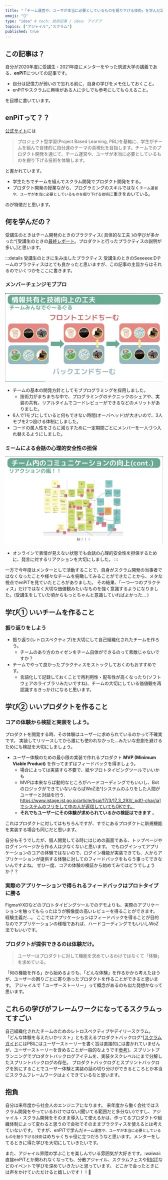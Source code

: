 ```yaml
---
title: "「チーム運営や、ユーザが本当に必要としているものを掘り下げる技術」を学んだ記録"
emoji: "🔃"
type: "idea" # tech: 技術記事 / idea: アイデア
topics: ["アジャイル","スクラム"]
published: true
---
```


## この記事は？
自分が2020年度に受講生・2021年度にメンターをやった筑波大学の講義である、**enPiT**についての記事です。
- 自分は記憶力が弱いので忘れる前に、自身の学びをメモ化しておくこと。
- enPiTやスクラムに興味がある人に少しでも参考にしてもらえること。


を目標に書いています。

## enPiTって？？

[公式サイト](https://enpit.coins.tsukuba.ac.jp/)には
> プロジェクト型学習(Project Based Learning, PBL)を基軸に、学生がチームを組んで自律的に自分達のテーマの具現化を目指します。チームでのプロダクト開発を通じて、チーム運営や、ユーザが本当に必要としているものを掘り下げる技術を体験します。

と書かれています。
- 学生たちでチームを組んでスクラム開発でプロダクト開発をする。
- プロダクト開発の授業ながら、プログラミングのスキルではなく`チーム運営や、ユーザが本当に必要としているものを掘り下げる技術`に重きをおいている。

のが特徴だと思います。

## 何を学んだの？

受講生のときはチーム開発のときのプラクティス( 具体的な工夫 )の学びが多かった^[受講生のときの[最終レポート](https://qiita.com/hotsukai/private/7bf47cc2e11ca16b3b76)。プロダクトと行ったプラクティスの説明が多い。]と思います。

:::details 受講生のときに生み出したプラクティス
受講生のときのSeeeeee:Dチームのプラクティスはとても良かったと思いますが、この記事の主旨からはそれるのでいくつかをここに書きます。

### メンバーチェンジモブプロ
![](/images/enpit2021_hotsukai/mob.png)
- チームの基本の開発方針としてモブプログラミングを採用しました。
  - 技術力がまちまちな中で、プログラミングのテクニックのシェアや、実装の共有。リアルタイムでコードレビューができるなどのメリットがありました。
- 6人で1モブにしていると何もできない時間(オーバヘッド)が大きいので、3人モブを2つ設ける体制にしました。
- コードの属人性をさらに減らすために一定期間ごとにメンバーを一人づつ入れ替えるようにしました。

### ミームによる会話の心理的安全性の担保
![](/images/enpit2021_hotsukai/meme.png)
- オンラインで表情が見えない状態でも会話の心理的安全性を担保するために、発言に対するリアクションを大切にしました。
:::

一方で今年度はメンターとして活動することで、自身がスクラム開発の当事者ではなくなったことや様々なチームを俯瞰してみることができたことから、メタな視点でenPiTを見ていたところがありました。
その結果、「一つ一つのプラクティス」だけではなく大切な価値観みたいなものを強く意識するようになりました。(受講生をしていた頃からもっとちゃんと意識していればよかった... )


## 学び① いいチームを作ること

### 振り返りをしよう
- 振り返り(レトロスペクティブ)を大切にして自己組織化されたチームを作ろう。
  - チームのあり方のカイゼンをチーム自体ができるのって素敵じゃないですか？
- チームでやって良かったプラクティスをストックしておくのもおすすめです。
  - 言語化して記録しておくことで再利用性・配布性が高くなったり(ソフトウェアのライブラリみたいですね)、チームの大切にしている価値観を再認識するきっかけになると思います。

## 学び② いいプロダクトを作ること
### コアの体験から検証と実装をしよう。
プロダクトを開発する時、その体験はユーザーに求められているのかって不確実です。
実装してリリースしてから誰にも使われなかった...みたいな悲劇を避けるためにも検証を大切にしましょう。

- ユーザー体験のための最小限の実装で作れるプロダクト **MVP (Minimum Viable Product)** を作ってまずはフィードバックを得ましょう。 
  - 場合によっては実装すら不要で、紙やプロトタイピングツールでいいかも
  - MVPは本来ならば動的なところがハードコーディングでもいいし、BotのロジックができていないならばWoZ法^[システムのふりをした人間がユーザーと対話を行う. https://www.jstage.jst.go.jp/article/tjsai/17/3/17_3_293/_pdf/-char/ja]でシステムのフリをして中の人が返信していてもOKです。
  - **それでもユーザーにその体験が求められているかの検証はできます** 。

これはプロダクトに対してはもちろんですが、すでにあるプロダクトに新規機能を実装する場合も同じだと思います。

自分もそうでしたが、個人開発してる時にはじめの画面である、トップページやログインページから作る人は少なくないと思います。
でもログインってアプリケーションのコアの体験ではないので、ログイン機能が実装できても、人からアプリケーションが提供する体験に対してのフィードバックをもらう事ってできないんですよね。
ぜひ一度、コアの体験の検証から始めてみてはどうでしょうか？？

### 実際のアプリケーションで得られるフィードバックはプロトタイプに勝る
FigmaやXDなどのプロトタイピングツールでのデモよりも、実際のアプリケーションを触ってもらったほうが解像度の高いレビューを得ることができます。
経験主義だ…。
ここではアプリケーションはフィードバックを得ることが目的なのでアプリケーションの様相であれば、ハードコーディングでもいいしWoZ法でもいいです。

### プロダクトが提供できるのは体験だけ。
> ユーザーはプロダクトに対して機能を求めているわけではなくて「体験」を求めている。

「何の機能を作る」から始めるよりも、「どんな体験」を作るかから考えたほうが、ユーザーの困りごとに寄り添ったプロダクトを作ることができると思います。
アジャイルで「ユーザーストーリー」って概念があるのも似た発想かなって思います。

## これらの学びがフレームワークになってるスクラムってすごい
自己組織化されたチームのためのレトロスペクティブやデイリースクラム。
「どんな体験を与えたいかリスト」とも言えるプロダクトバックログ^[[スクラムガイド](https://scrumguides.org/docs/scrumguide/v2017/2017-Scrum-Guide-Japanese.pdf)にはPBIにはユーザーストーリーを書く旨は直接的には書かれていませんが、ユーザーストーリーを含めることが一般的なようです[参考](https://www.ryuzee.com/faq/0029/)]、スプリントプランニングでプロダクトバックログアイテムを、実装タスクレベルにまで分解したスプリントバックログの存在。
プロダクトバックログとスプリントバックログを別にすることでユーザー体験と実装の話の切り分けができるところとか本当にスクラムフレームワークはよくできているなと思います。

## 抱負
自分は来年度から社会人のエンジニアになります。
来年度から働く会社ではスクラム開発をやっているわけではない(聞いてる範囲だと多分ない)ですし、アジャイル・スクラム開発をそのまま導入して使えるかは、作ってるプロダクトや組織体制によって変わると思うので会社でそのままプラクティスを使えるとは考えていないです。
ですが、enPiTで学んだ`チーム運営や、ユーザが本当に必要としているものを掘り下げる技術`はめちゃくちゃ役に立つだろうなと思います。メンターをしてるときに得た学びを大切にしていきたいです。

また、アジャイル界隈の学ぶことを楽しんでいる雰囲気が大好きです。:waiwai:
直接enPiTとか関われなくなっても、分散アジャイル、スクラムフェスや[RSGT](https://2022.scrumgatheringtokyo.org/index.html)などのイベントで学びを深めていきたいと思っています。
どこかで会ったときには声をかけていただけると嬉しいです！！🙌